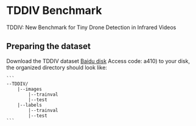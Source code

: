# TDDIV Benchmark

TDDIV: New Benchmark for Tiny Drone Detection in Infrared Videos

## Preparing the dataset
Download the TDDIV dataset [Baidu disk](https://pan.baidu.com/s/) Access code: a410) to your disk, the organized directory should look like:

    ```
    --TDDIV/
    	|--images
            |--trainval
            |--test
    	|--labels
            |--trainval
            |--test
    ```

